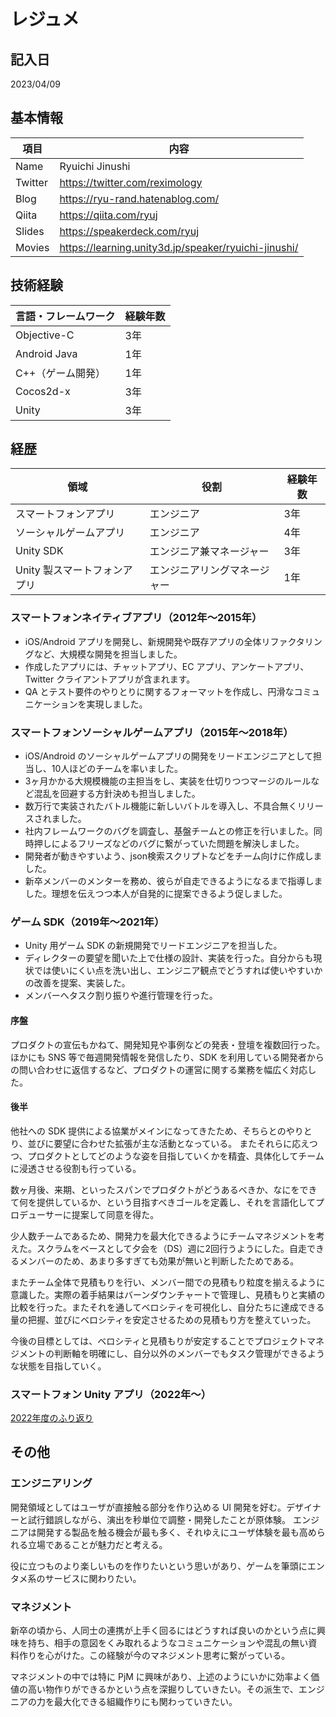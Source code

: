 
# レジュメ

## 記入日

2023/04/09

## 基本情報

| 項目 | 内容 |
| --- | --- |
| Name | Ryuichi Jinushi |
| Twitter | <https://twitter.com/reximology> |
| Blog | <https://ryu-rand.hatenablog.com/>|
| Qiita | <https://qiita.com/ryuj> |
| Slides | <https://speakerdeck.com/ryuj> |
| Movies | <https://learning.unity3d.jp/speaker/ryuichi-jinushi/>|

## 技術経験

| 言語・フレームワーク | 経験年数 |
| --- | --- |
| Objective-C | 3年 |
| Android Java | 1年 |
| C++（ゲーム開発） | 1年 |
| Cocos2d-x | 3年 |
| Unity | 3年 |

## 経歴

| 領域 | 役割 | 経験年数 |
| --- | --- | --- |
| スマートフォンアプリ | エンジニア | 3年 |
| ソーシャルゲームアプリ | エンジニア | 4年 |
| Unity SDK | エンジニア兼マネージャー | 3年 |
| Unity 製スマートフォンアプリ | エンジニアリングマネージャー | 1年 |

### スマートフォンネイティブアプリ（2012年〜2015年）

* iOS/Android アプリを開発し、新規開発や既存アプリの全体リファクタリングなど、大規模な開発を担当しました。
* 作成したアプリには、チャットアプリ、EC アプリ、アンケートアプリ、Twitter クライアントアプリが含まれます。
* QA とテスト要件のやりとりに関するフォーマットを作成し、円滑なコミュニケーションを実現しました。

### スマートフォンソーシャルゲームアプリ（2015年〜2018年）

* iOS/Android のソーシャルゲームアプリの開発をリードエンジニアとして担当し、10人ほどのチームを率いました。
* 3ヶ月かかる大規模機能の主担当をし、実装を仕切りつつマージのルールなど混乱を回避する方針決めも担当しました。
* 数万行で実装されたバトル機能に新しいバトルを導入し、不具合無くリリースされました。
* 社内フレームワークのバグを調査し、基盤チームとの修正を行いました。同時押しによるフリーズなどのバグに繋がっていた問題を解決しました。
* 開発者が動きやすいよう、json検索スクリプトなどをチーム向けに作成しました。
* 新卒メンバーのメンターを務め、彼らが自走できるようになるまで指導しました。理想を伝えつつ本人が自発的に提案できるよう促しました。

### ゲーム SDK（2019年〜2021年）

* Unity 用ゲーム SDK の新規開発でリードエンジニアを担当した。
* ディレクターの要望を聞いた上で仕様の設計、実装を行った。自分からも現状では使いにくい点を洗い出し、エンジニア観点でどうすれば使いやすいかの改善を提案、実装した。
* メンバーへタスク割り振りや進行管理を行った。

#### 序盤

プロダクトの宣伝もかねて、開発知見や事例などの発表・登壇を複数回行った。ほかにも SNS 等で毎週開発情報を発信したり、SDK を利用している開発者からの問い合わせに返信するなど、プロダクトの運営に関する業務を幅広く対応した。

#### 後半

他社への SDK 提供による協業がメインになってきたため、そちらとのやりとり、並びに要望に合わせた拡張が主な活動となっている。
またそれらに応えつつ、プロダクトとしてどのような姿を目指していくかを精査、具体化してチームに浸透させる役割も行っている。

数ヶ月後、来期、といったスパンでプロダクトがどうあるべきか、なにをできて何を提供しているか、という目指すべきゴールを定義し、それを言語化してプロデューサーに提案して同意を得た。

少人数チームであるため、開発力を最大化できるようにチームマネジメントを考えた。スクラムをベースとして夕会を（DS）週に2回行うようにした。自走できるメンバーのため、あまり多すぎても効果が無いと判断したためである。

またチーム全体で見積もりを行い、メンバー間での見積もり粒度を揃えるように意識した。実際の着手結果はバーンダウンチャートで管理し、見積もりと実績の比較を行った。またそれを通してベロシティを可視化し、自分たちに達成できる量の把握、並びにベロシティを安定させるための見積もり方を整えていった。

今後の目標としては、ベロシティと見積もりが安定することでプロジェクトマネジメントの判断軸を明確にし、自分以外のメンバーでもタスク管理ができるような状態を目指していく。

### スマートフォン Unity アプリ（2022年〜）

[2022年度のふり返り](https://ryu-rand.hatenablog.com/entry/2023/04/05/001441)

## その他

### エンジニアリング

開発領域としてはユーザが直接触る部分を作り込める UI 開発を好む。デザイナーと試行錯誤しながら、演出を秒単位で調整・開発したことが原体験。
エンジニアは開発する製品を触る機会が最も多く、それゆえにユーザ体験を最も高められる立場であることが魅力だと考える。

役に立つものより楽しいものを作りたいという思いがあり、ゲームを筆頭にエンタメ系のサービスに関わりたい。

### マネジメント

新卒の頃から、人同士の連携が上手く回るにはどうすれば良いのかという点に興味を持ち、相手の意図をくみ取れるようなコミュニケーションや混乱の無い資料作りを心がけた。この経験が今のマネジメント思考に繋がっている。

マネジメントの中では特に PjM に興味があり、上述のようにいかに効率よく価値の高い物作りができるかという点を深掘りしていきたい。その派生で、エンジニアの力を最大化できる組織作りにも関わっていきたい。
